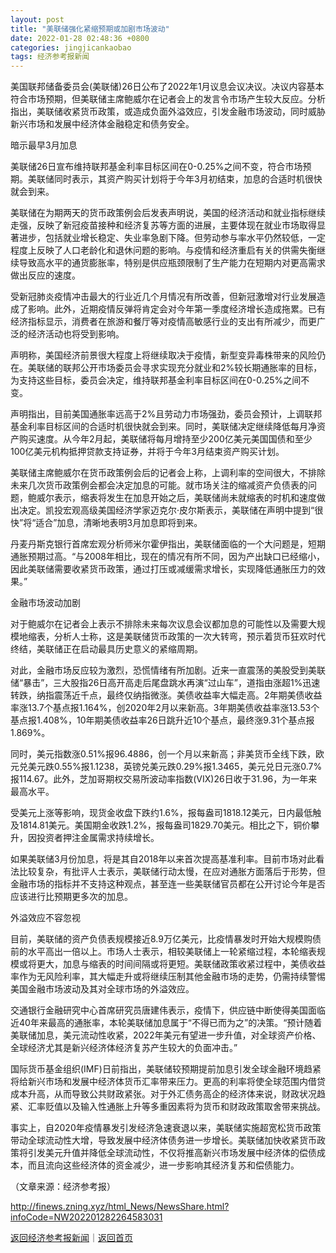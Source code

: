 ```yaml
---
layout: post
title: "美联储强化紧缩预期或加剧市场波动"
date: 2022-01-28 02:48:36 +0800
categories: jingjicankaobao
tags: 经济参考报新闻
---
```

<p>美国联邦储备委员会(美联储)26日公布了2022年1月议息会议决议。决议内容基本符合市场预期，但美联储主席鲍威尔在记者会上的发言令市场产生较大反应。分析指出，美联储收紧货币政策，或造成负面外溢效应，引发金融市场波动，同时威胁新兴市场和发展中经济体金融稳定和债务安全。</p><p>暗示最早3月加息</p><p>美联储26日宣布维持联邦基金利率目标区间在0-0.25%之间不变，符合市场预期。美联储同时表示，其资产购买计划将于今年3月初结束，加息的合适时机很快就会到来。</p><p>美联储在为期两天的货币政策例会后发表声明说，美国的经济活动和就业指标继续走强，反映了新冠疫苗接种和经济复苏等方面的进展，主要体现在就业市场取得显著进步，包括就业增长稳定、失业率急剧下降。但劳动参与率水平仍然较低，一定程度上反映了人口老龄化和退休问题的影响。与疫情和经济重启有关的供需失衡继续导致高水平的通货膨胀率，特别是供应瓶颈限制了生产能力在短期内对更高需求做出反应的速度。</p><p>受新冠肺炎疫情冲击最大的行业近几个月情况有所改善，但新冠激增对行业发展造成了影响。此外，近期疫情反弹将肯定会对今年第一季度经济增长造成拖累。已有经济指标显示，消费者在旅游和餐厅等对疫情高敏感行业的支出有所减少，而更广泛的经济活动也将受到影响。</p><p>声明称，美国经济前景很大程度上将继续取决于疫情，新型变异毒株带来的风险仍在。美联储的联邦公开市场委员会寻求实现充分就业和2%较长期通胀率的目标，为支持这些目标，委员会决定，维持联邦基金利率目标区间在0-0.25%之间不变。</p><p>声明指出，目前美国通胀率远高于2%且劳动力市场强劲，委员会预计，上调联邦基金利率目标区间的合适时机很快就会到来。同时，美联储决定继续降低每月净资产购买速度。从今年2月起，美联储将每月增持至少200亿美元美国国债和至少100亿美元机构抵押贷款支持证券，并将于今年3月结束资产购买计划。</p><p>美联储主席鲍威尔在货币政策例会后的记者会上称，上调利率的空间很大，不排除未来几次货币政策例会都会决定加息的可能。就市场关注的缩减资产负债表的问题，鲍威尔表示，缩表将发生在加息开始之后，美联储尚未就缩表的时机和速度做出决定。凯投宏观高级美国经济学家迈克尔·皮尔斯表示，美联储在声明中提到“很快”将“适合”加息，清晰地表明3月加息即将到来。</p><p>丹麦丹斯克银行首席宏观分析师米尔霍伊指出，美联储面临的一个大问题是，短期通胀预期过高。“与2008年相比，现在的情况有所不同，因为产出缺口已经缩小，因此美联储需要收紧货币政策，通过打压或减缓需求增长，实现降低通胀压力的效果。”</p><p>金融市场波动加剧</p><p>对于鲍威尔在记者会上表示不排除未来每次议息会议都加息的可能性以及需要大规模地缩表，分析人士称，这是美联储货币政策的一次大转弯，预示着货币狂欢时代终结，美联储正在启动最具历史意义的紧缩周期。</p><p>对此，金融市场反应较为激烈，恐慌情绪有所加剧。近来一直震荡的美股受到美联储“暴击”，三大股指26日高开高走后尾盘跳水再演“过山车”，道指由涨超1%迅速转跌，纳指震荡近千点，最终仅纳指微涨。美债收益率大幅走高。2年期美债收益率涨13.7个基点报1.164%，创2020年2月以来新高。3年期美债收益率涨13.53个基点报1.408%，10年期美债收益率26日跳升近10个基点，最终涨9.31个基点报1.869%。</p><p>同时，美元指数涨0.51%报96.4886，创一个月以来新高；非美货币全线下跌，欧元兑美元跌0.55%报1.1238，英镑兑美元跌0.29%报1.3465，美元兑日元涨0.7%报114.67。此外，芝加哥期权交易所波动率指数(VIX)26日收于31.96，为一年来最高水平。</p><p>受美元上涨等影响，现货金收盘下跌约1.6%，报每盎司1818.12美元，日内最低触及1814.81美元。美国期金收跌1.2%，报每盎司1829.70美元。相比之下，铜价攀升，因投资者押注金属需求持续增长。</p><p>如果美联储3月份加息，将是其自2018年以来首次提高基准利率。目前市场对此看法比较复杂，有批评人士表示，美联储行动太慢，在应对通胀方面落后于形势，但金融市场的指标并不支持这种观点，甚至连一些美联储官员都在公开讨论今年是否应该进行比预期更多次的加息。</p><p>外溢效应不容忽视</p><p>目前，美联储的资产负债表规模接近8.9万亿美元，比疫情暴发时开始大规模购债前的水平高出一倍以上。市场人士表示，相较美联储上一轮紧缩过程，本轮缩表规模或将更大，加息与缩表的时间间隔或将更短。美联储政策收紧过程中，美债收益率作为无风险利率，其大幅走升或将继续压制其他金融市场的走势，仍需持续警惕美国金融市场波动及其对全球市场的外溢效应。</p><p>交通银行金融研究中心首席研究员唐建伟表示，疫情下，供应链中断使得美国面临近40年来最高的通胀率，本轮美联储加息属于“不得已而为之”的决策。“预计随着美联储加息，美元流动性收紧，2022年美元有望进一步升值，对全球资产价格、全球经济尤其是新兴经济体经济复苏产生较大的负面冲击。”</p><p>国际货币基金组织(IMF)日前指出，美联储较预期提前加息引发全球金融环境趋紧将给新兴市场和发展中经济体货币汇率带来压力。更高的利率将使全球范围内借贷成本升高，从而导致公共财政紧张。对于外汇债务高企的经济体来说，财政状况趋紧、汇率贬值以及输入性通胀上升等多重因素将为货币和财政政策取舍带来挑战。</p><p>事实上，自2020年疫情暴发引发经济急速衰退以来，美联储实施超宽松货币政策带动全球流动性大增，导致发展中经济体债务进一步增长。美联储加快收紧货币政策将引发美元升值并降低全球流动性，不仅将推高新兴市场发展中经济体的偿债成本，而且流向这些经济体的资金减少，进一步影响其经济复苏和偿债能力。</p><p class="em_media">（文章来源：经济参考报）</p>

<http://finews.zning.xyz/html_News/NewsShare.html?infoCode=NW202201282264583031>

[返回经济参考报新闻](//finews.withounder.com/category/jingjicankaobao.html)｜[返回首页](//finews.withounder.com/)